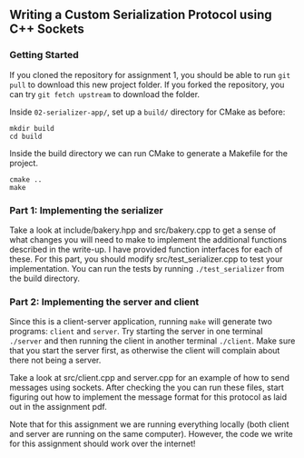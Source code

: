 ## Writing a Custom Serialization Protocol using C++ Sockets

### Getting Started
If you cloned the repository for assignment 1, you should be able to run `git pull` to download this new project folder. If you forked the repository, you can try `git fetch upstream` to download the folder.

Inside `02-serializer-app/`, set up a `build/` directory for CMake as before:

```
mkdir build
cd build
```

Inside the build directory we can run CMake to generate a Makefile for the project.
```
cmake ..
make
```

### Part 1: Implementing the serializer
Take a look at include/bakery.hpp and src/bakery.cpp to get a sense of what changes you will need to make to implement the additional functions described in the write-up. I have provided function interfaces for each of these. For this part, you should modify src/test_serializer.cpp to test your implementation. You can run the tests by running `./test_serializer` from the build directory.

### Part 2: Implementing the server and client

Since this is a client-server application, running `make` will generate two programs: `client` and `server`. Try starting the server in one terminal `./server` and then running the client in another terminal `./client`. Make sure that you start the server first, as otherwise the client will complain about there not being a server.

Take a look at src/client.cpp and server.cpp for an example of how to send messages using sockets. After checking the you can run these files, start figuring out how to implement the message format for this protocol as laid out in the assignment pdf.


Note that for this assignment we are running everything locally (both client and server are running on the same computer). However, the code we write for this assignment should work over the internet!

